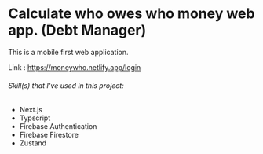 # Calculate who owes who money web app. (Debt Manager)

This is a mobile first web application.

Link : https://moneywho.netlify.app/login

###### Skill(s) that I've used in this project:

- Next.js
- Typscript
- Firebase Authentication
- Firebase Firestore
- Zustand

